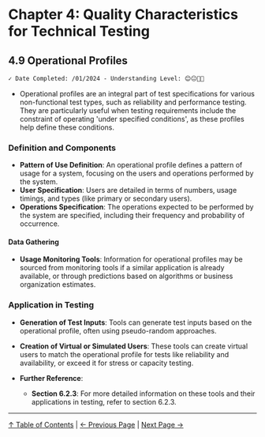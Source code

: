 # Chapter 4: Quality Characteristics for Technical Testing

## 4.9 Operational Profiles

```markdown
✓ Date Completed: /01/2024 - Understanding Level: 😊😐🤢🤮
```

- Operational profiles are an integral part of test specifications for various non-functional test types, such as reliability and performance testing. They are particularly useful when testing requirements include the constraint of operating 'under specified conditions', as these profiles help define these conditions.

### Definition and Components

- **Pattern of Use Definition**: An operational profile defines a pattern of usage for a system, focusing on the users and operations performed by the system.
- **User Specification**: Users are detailed in terms of numbers, usage timings, and types (like primary or secondary users).
- **Operations Specification**: The operations expected to be performed by the system are specified, including their frequency and probability of occurrence.

#### Data Gathering

- **Usage Monitoring Tools**: Information for operational profiles may be sourced from monitoring tools if a similar application is already available, or through predictions based on algorithms or business organization estimates.

### Application in Testing

- **Generation of Test Inputs**: Tools can generate test inputs based on the operational profile, often using pseudo-random approaches.
- **Creation of Virtual or Simulated Users**: These tools can create virtual users to match the operational profile for tests like reliability and availability, or exceed it for stress or capacity testing.

- **Further Reference**:
  - **Section 6.2.3**: For more detailed information on these tools and their applications in testing, refer to section 6.2.3.

---

[↑ Table of Contents](../../README.md#table-of-contents) | [← Previous Page](4.8-compatibility-testing.md) | [Next Page →](../5-reviews/5.1-technical-test-analyst-tasks-in-reviews.md)
